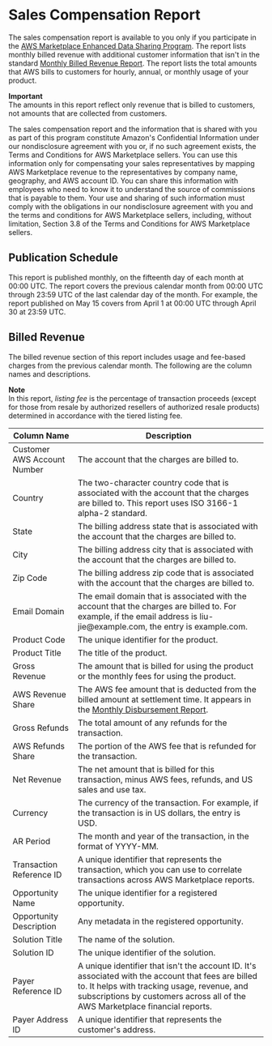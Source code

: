 # Sales Compensation Report<a name="sales-compensation-report"></a>

 The sales compensation report is available to you only if you participate in the [AWS Marketplace Enhanced Data Sharing Program](enhanced-data-sharing-program.md)\. The report lists monthly billed revenue with additional customer information that isn't in the standard [Monthly Billed Revenue Report](monthly-billed-revenue-report.md)\. The report lists the total amounts that AWS bills to customers for hourly, annual, or monthly usage of your product\. 

**Important**  
 The amounts in this report reflect only revenue that is billed to customers, not amounts that are collected from customers\. 

 The sales compensation report and the information that is shared with you as part of this program constitute Amazon's Confidential Information under our nondisclosure agreement with you or, if no such agreement exists, the Terms and Conditions for AWS Marketplace sellers\. You can use this information only for compensating your sales representatives by mapping AWS Marketplace revenue to the representatives by company name, geography, and AWS account ID\. You can share this information with employees who need to know it to understand the source of commissions that is payable to them\. Your use and sharing of such information must comply with the obligations in our nondisclosure agreement with you and the terms and conditions for AWS Marketplace sellers, including, without limitation, Section 3\.8 of the Terms and Conditions for AWS Marketplace sellers\. 

## Publication Schedule<a name="publication-schedule-4"></a>

This report is published monthly, on the fifteenth day of each month at 00:00 UTC\. The report covers the previous calendar month from 00:00 UTC through 23:59 UTC of the last calendar day of the month\. For example, the report published on May 15 covers from April 1 at 00:00 UTC through April 30 at 23:59 UTC\.

## Billed Revenue<a name="section-1-billed-revenue"></a>

 The billed revenue section of this report includes usage and fee\-based charges from the previous calendar month\. The following are the column names and descriptions\. 

**Note**  
In this report, *listing fee* is the percentage of transaction proceeds \(except for those from resale by authorized resellers of authorized resale products\) determined in accordance with the tiered listing fee\. 


|  Column Name  |  Description  | 
| --- | --- | 
|  Customer AWS Account Number  |  The account that the charges are billed to\.  | 
|  Country  |  The two\-character country code that is associated with the account that the charges are billed to\. This report uses ISO 3166\-1 alpha\-2 standard\.  | 
|  State  |  The billing address state that is associated with the account that the charges are billed to\. | 
|  City  |  The billing address city that is associated with the account that the charges are billed to\.  | 
|  Zip Code  |  The billing address zip code that is associated with the account that the charges are billed to\.  | 
|  Email Domain  |  The email domain that is associated with the account that the charges are billed to\. For example, if the email address is liu\-jie@example\.com, the entry is example\.com\. | 
|  Product Code  |  The unique identifier for the product\.  | 
|  Product Title  |  The title of the product\.  | 
|  Gross Revenue  |  The amount that is billed for using the product or the monthly fees for using the product\.  | 
|  AWS Revenue Share  |  The AWS fee amount that is deducted from the billed amount at settlement time\. It appears in the [Monthly Disbursement Report](monthly-disbursement-report.md)\. | 
|  Gross Refunds  |  The total amount of any refunds for the transaction\.  | 
|  AWS Refunds Share  |  The portion of the AWS fee that is refunded for the transaction\.  | 
|  Net Revenue  |  The net amount that is billed for this transaction, minus AWS fees, refunds, and US sales and use tax\.  | 
|  Currency  |  The currency of the transaction\. For example, if the transaction is in US dollars, the entry is USD\.  | 
|  AR Period  |  The month and year of the transaction, in the format of YYYY\-MM\. | 
|  Transaction Reference ID  |  A unique identifier that represents the transaction, which you can use to correlate transactions across AWS Marketplace reports\. | 
|  Opportunity Name  |  The unique identifier for a registered opportunity\.  | 
|  Opportunity Description  |  Any metadata in the registered opportunity\.  | 
|  Solution Title  |  The name of the solution\.  | 
|  Solution ID  |  The unique identifier of the solution\.  | 
|  Payer Reference ID  |  A unique identifier that isn't the account ID\. It's associated with the account that fees are billed to\. It helps with tracking usage, revenue, and subscriptions by customers across all of the AWS Marketplace financial reports\.  | 
|  Payer Address ID  |  A unique identifier that represents the customer's address\. | 